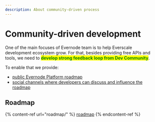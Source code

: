 ```yaml
---
description: About community-driven process
---
```


# Community-driven development

One of the main focuses of Evernode team is to help Everscale development ecosystem grow. For that, besides providing free APIs and tools, we need to <mark style="color:green;">**develop strong feedback loop from Dev Community**</mark>.

To enable that we provide:

* [public Evernode Platform roadmap](roadmap/)
* [social channels where developers can discuss and influence the roadmap](roadmap/discussions.md)

## Roadmap

{% content-ref url="roadmap/" %}
[roadmap](roadmap/)
{% endcontent-ref %}

